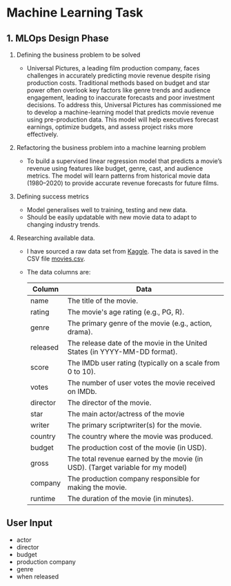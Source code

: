 # Machine Learning Task

## 1. MLOps Design Phase

1. Defining the business problem to be solved

   - Universal Pictures, a leading film production company, faces challenges in accurately predicting movie revenue despite rising production costs. Traditional methods based on budget and star power often overlook key factors like genre trends and audience engagement, leading to inaccurate forecasts and poor investment decisions. To address this, Universal Pictures has commissioned me to develop a machine-learning model that predicts movie revenue using pre-production data. This model will help executives forecast earnings, optimize budgets, and assess project risks more effectively.

2. Refactoring the business problem into a machine learning problem

   - To build a supervised linear regression model that predicts a movie’s revenue using features like budget, genre, cast, and audience metrics. The model will learn patterns from historical movie data (1980–2020) to provide accurate revenue forecasts for future films.

3. Defining success metrics

   - Model generalises well to training, testing and new data.
   - Should be easily updatable with new movie data to adapt to changing industry trends.

4. Researching available data.

   - I have sourced a raw data set from [Kaggle](https://www.kaggle.com/). The data is saved in the CSV file [movies.csv](/2.Model_Development/2.1.Data_Wrangling/movies.csv).

   - The data columns are:

     | Column   | Data                                                                           |
     | -------- | ------------------------------------------------------------------------------ |
     | name     | The title of the movie.                                                        |
     | rating   | The movie's age rating (e.g., PG, R).                                          |
     | genre    | The primary genre of the movie (e.g., action, drama).                          |
     | released | The release date of the movie in the United States (in YYYY-MM-DD format).     |
     | score    | The IMDb user rating (typically on a scale from 0 to 10).                      |
     | votes    | The number of user votes the movie received on IMDb.                           |
     | director | The director of the movie.                                                     |
     | star     | The main actor/actress of the movie                                            |
     | writer   | The primary scriptwriter(s) for the movie.                                     |
     | country  | The country where the movie was produced.                                      |
     | budget   | The production cost of the movie (in USD).                                     |
     | gross    | The total revenue earned by the movie (in USD). (Target variable for my model) |
     | company  | The production company responsible for making the movie.                       |
     | runtime  | The duration of the movie (in minutes).                                        |

## User Input

- actor
- director
- budget
- production company
- genre
- when released
